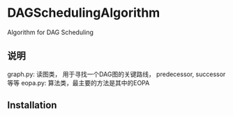 # DAGSchedulingAlgorithm

Algorithm for DAG Scheduling

## 说明

graph.py: 读图类， 用于寻找一个DAG图的关键路线， predecessor, successor等等
eopa.py: 算法类，最主要的方法是其中的EOPA

## Installation
